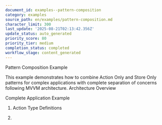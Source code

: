 ```yaml
---
document_id: examples--pattern-composition
category: examples
source_path: en/examples/pattern-composition.md
character_limit: 300
last_update: '2025-08-21T02:13:42.356Z'
update_status: auto_generated
priority_score: 80
priority_tier: medium
completion_status: completed
workflow_stage: content_generated
---
```

Pattern Composition Example

This example demonstrates how to combine Action Only and Store Only patterns for complex applications with complete separation of concerns following MVVM architecture. Architecture Overview

Complete Application Example

1. Action Type Definitions

2.
